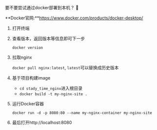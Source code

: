 要不要尝试通过docker部署到本机？ 🤔

**Docker官网:**https://www.docker.com/products/docker-desktop/

1. 打开终端

2. 查看版本，返回版本等信息即可下一步

   `docker version`

3. 拉取nginx

   `docker pull nginx:latest`, `latest`可以替换成历史版本

4. 基于项目构建image

   - `cd stady_time_nginx`进入根目录
   - `docker build -t my-nginx-site .` 

5. 运行Docker容器

   `docker run -d -p 8080:80 --name my-nginx-container my-nginx-site`

6. 最后打开http://localhost:8080